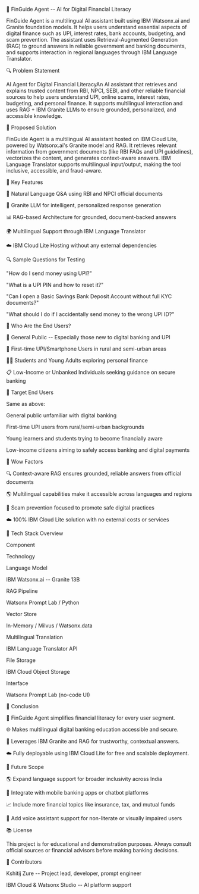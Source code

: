 🧠 FinGuide Agent -- AI for Digital Financial Literacy

FinGuide Agent is a multilingual AI assistant built using IBM Watsonx.ai
and Granite foundation models. It helps users understand essential
aspects of digital finance such as UPI, interest rates, bank accounts,
budgeting, and scam prevention. The assistant uses Retrieval-Augmented
Generation (RAG) to ground answers in reliable government and banking
documents, and supports interaction in regional languages through IBM
Language Translator.

🔍 Problem Statement

AI Agent for Digital Financial LiteracyAn AI assistant that retrieves
and explains trusted content from RBI, NPCI, SEBI, and other reliable
financial sources to help users understand UPI, online scams, interest
rates, budgeting, and personal finance. It supports multilingual
interaction and uses RAG + IBM Granite LLMs to ensure grounded,
personalized, and accessible knowledge.

🔹 Proposed Solution

FinGuide Agent is a multilingual AI assistant hosted on IBM Cloud Lite,
powered by Watsonx.ai's Granite model and RAG. It retrieves relevant
information from government documents (like RBI FAQs and UPI
guidelines), vectorizes the content, and generates context-aware
answers. IBM Language Translator supports multilingual input/output,
making the tool inclusive, accessible, and fraud-aware.

🚀 Key Features

💬 Natural Language Q&A using RBI and NPCI official documents

🧠 Granite LLM for intelligent, personalized response generation

📊 RAG-based Architecture for grounded, document-backed answers

🌍 Multilingual Support through IBM Language Translator

☁️ IBM Cloud Lite Hosting without any external dependencies

🔍 Sample Questions for Testing

"How do I send money using UPI?"

"What is a UPI PIN and how to reset it?"

"Can I open a Basic Savings Bank Deposit Account without full KYC
documents?"

"What should I do if I accidentally send money to the wrong UPI ID?"

🤝 Who Are the End Users?

👵 General Public -- Especially those new to digital banking and UPI

📱 First-time UPI/Smartphone Users in rural and semi-urban areas

👩‍🎓 Students and Young Adults exploring personal finance

📋 Low-Income or Unbanked Individuals seeking guidance on secure banking

🔋 Target End Users

Same as above:

General public unfamiliar with digital banking

First-time UPI users from rural/semi-urban backgrounds

Young learners and students trying to become financially aware

Low-income citizens aiming to safely access banking and digital payments

🌟 Wow Factors

🔍 Context-aware RAG ensures grounded, reliable answers from official
documents

🌎 Multilingual capabilities make it accessible across languages and
regions

🚫 Scam prevention focused to promote safe digital practices

☁️ 100% IBM Cloud Lite solution with no external costs or services

🚪 Tech Stack Overview

Component

Technology

Language Model

IBM Watsonx.ai -- Granite 13B

RAG Pipeline

Watsonx Prompt Lab / Python

Vector Store

In-Memory / Milvus / Watsonx.data

Multilingual Translation

IBM Language Translator API

File Storage

IBM Cloud Object Storage

Interface

Watsonx Prompt Lab (no-code UI)

🔹 Conclusion

🤝 FinGuide Agent simplifies financial literacy for every user segment.

🌐 Makes multilingual digital banking education accessible and secure.

🧠 Leverages IBM Granite and RAG for trustworthy, contextual answers.

☁️ Fully deployable using IBM Cloud Lite for free and scalable
deployment.

🔮 Future Scope

🌎 Expand language support for broader inclusivity across India

📱 Integrate with mobile banking apps or chatbot platforms

📈 Include more financial topics like insurance, tax, and mutual funds

🎤 Add voice assistant support for non-literate or visually impaired
users

📚 License

This project is for educational and demonstration purposes. Always
consult official sources or financial advisors before making banking
decisions.

🌟 Contributors

Kshitij Zure -- Project lead, developer, prompt engineer

IBM Cloud & Watsonx Studio -- AI platform support
